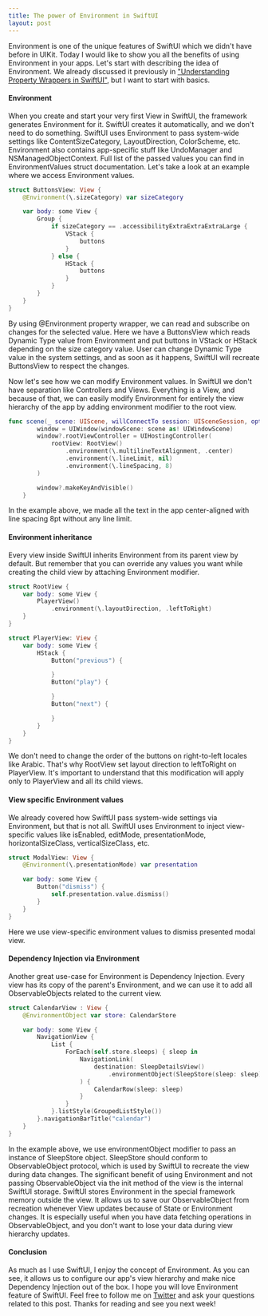 ```yaml
---
title: The power of Environment in SwiftUI
layout: post
---
```


Environment is one of the unique features of SwiftUI which we didn't have before in UIKit. Today I would like to show you all the benefits of using Environment in your apps.  Let's start with describing the idea of Environment. We already discussed it previously in ["Understanding Property Wrappers in SwiftUI"](/2019/06/12/understanding-property-wrappers-in-swiftui/), but I want to start with basics.

#### Environment
When you create and start your very first View in SwiftUI, the framework generates Environment for it. SwiftUI creates it automatically, and we don't need to do something. SwiftUI uses Environment to pass system-wide settings like ContentSizeCategory, LayoutDirection, ColorScheme, etc. Environment also contains app-specific stuff like UndoManager and NSManagedObjectContext. Full list of the passed values you can find in EnvironmentValues struct documentation. Let's take a look at an example where we access Environment values.

```swift
struct ButtonsView: View {
    @Environment(\.sizeCategory) var sizeCategory

    var body: some View {
        Group {
            if sizeCategory == .accessibilityExtraExtraExtraLarge {
                VStack {
                    buttons
                }
            } else {
                HStack {
                    buttons
                }
            }
        }
    }
}
```

By using @Environment property wrapper, we can read and subscribe on changes for the selected value. Here we have a ButtonsView which reads Dynamic Type value from Environment and put buttons in VStack or HStack depending on the size category value. User can change Dynamic Type value in the system settings, and as soon as it happens, SwiftUI will recreate ButtonsView to respect the changes.

Now let's see how we can modify Environment values. In SwiftUI we don't have separation like Controllers and Views. Everything is a View, and because of that, we can easily modify Environment for entirely the view hierarchy of the app by adding environment modifier to the root view.

```swift
func scene(_ scene: UIScene, willConnectTo session: UISceneSession, options connectionOptions: UIScene.ConnectionOptions) {
        window = UIWindow(windowScene: scene as! UIWindowScene)
        window?.rootViewController = UIHostingController(
            rootView: RootView()
                .environment(\.multilineTextAlignment, .center)
                .environment(\.lineLimit, nil)
                .environment(\.lineSpacing, 8)
        )

        window?.makeKeyAndVisible()
    }
```

In the example above, we made all the text in the app center-aligned with line spacing 8pt without any line limit.

#### Environment inheritance
Every view inside SwiftUI inherits Environment from its parent view by default. But remember that you can override any values you want while creating the child view by attaching Environment modifier.

```swift
struct RootView {
    var body: some View {
        PlayerView()
            .environment(\.layoutDirection, .leftToRight)
    }
}

struct PlayerView: View {
    var body: some View {
        HStack {
            Button("previous") {

            }
            Button("play") {

            }
            Button("next") {

            }
        }
    }
}
```

We don't need to change the order of the buttons on right-to-left locales like Arabic. That's why RootView set layout direction to leftToRight on PlayerView. It's important to understand that this modification will apply only to PlayerView and all its child views.

#### View specific Environment values
We already covered how SwiftUI pass system-wide settings via Environment, but that is not all. SwiftUI uses Environment to inject view-specific values like isEnabled, editMode, presentationMode, horizontalSizeClass, verticalSizeClass, etc.

```swift
struct ModalView: View {
    @Environment(\.presentationMode) var presentation

    var body: some View {
        Button("dismiss") {
            self.presentation.value.dismiss()
        }
    }
}
```

Here we use view-specific environment values to dismiss presented modal view.

#### Dependency Injection via Environment
Another great use-case for Environment is Dependency Injection. Every view has its copy of the parent's Environment, and we can use it to add all ObservableObjects related to the current view.

```swift
struct CalendarView : View {
    @EnvironmentObject var store: CalendarStore

    var body: some View {
        NavigationView {
            List {
                ForEach(self.store.sleeps) { sleep in
                    NavigationLink(
                        destination: SleepDetailsView()
                            .environmentObject(SleepStore(sleep: sleep))
                    ) {
                        CalendarRow(sleep: sleep)
                    }
                }
            }.listStyle(GroupedListStyle())
        }.navigationBarTitle("calendar")
    }
}
```

In the example above, we use environmentObject modifier to pass an instance of SleepStore object. SleepStore should conform to ObservableObject protocol, which is used by SwiftUI to recreate the view during data changes. The significant benefit of using Environment and not passing ObservableObject via the init method of the view is the internal SwiftUI storage. SwiftUI stores Environment in the special framework memory outside the view. It allows us to save our ObservableObject from recreation whenever View updates because of State or Environment changes. It is especially useful when you have data fetching operations in ObservableObject, and you don't want to lose your data during view hierarchy updates.

#### Conclusion
As much as I use SwiftUI, I enjoy the concept of Environment. As you can see, it allows us to configure our app's view hierarchy and make nice Dependency Injection out of the box. I hope you will love Environment feature of SwiftUI. Feel free to follow me on [Twitter](https://twitter.com/mecid) and ask your questions related to this post. Thanks for reading and see you next week! 